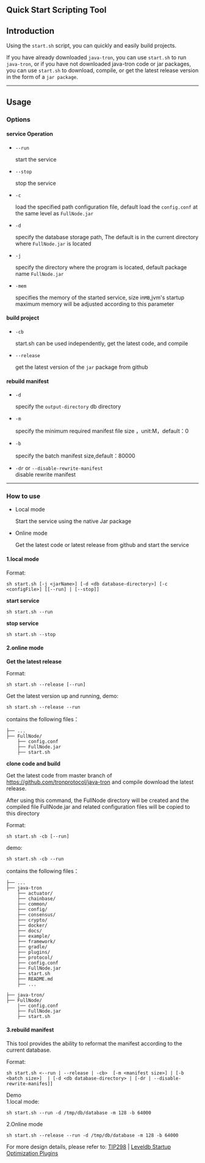 ## Quick Start Scripting Tool

## Introduction

Using the `start.sh` script, you can quickly and easily build projects.

If you have already downloaded `java-tron`, you can use `start.sh` to run `java-tron`, or if you have not downloaded java-tron code or jar packages, you can use `start.sh` to download, compile, or get the latest release version in the form of a `jar package`.

***

## Usage

### Options

#### service Operation

* `--run` 

  start the service

* `--stop`

  stop the service

* `-c`

  load the specified path configuration file, default load the `config.conf` at the same level as `FullNode.jar`

* `-d`

  specify the database storage path, The default is in the current directory where `FullNode.jar` is located

* `-j`

  specify the directory where the program is located, default package name `FullNode.jar `

* `-mem`

  specifies the memory of the started service, size in`MB`,jvm's startup maximum memory will be adjusted according to this parameter

#### build project

* `-cb`

  start.sh can be used independently, get the latest code, and compile

* `--release`

  get the latest version of the `jar` package from github


#### rebuild manifest

* `-d`

  specify the `output-directory` db directory

* `-m`

  specify the minimum required manifest file size ，unit:M，default：0

* `-b`

  specify the batch manifest size,default：80000

* `-dr` or `--disable-rewrite-manifest`  
  disable rewrite manifest

***

### How to use

* Local mode

  Start the service using the native Jar package

* Online mode

  Get the latest code or latest release from github and start the service

#### 1.local mode

Format:

```
sh start.sh [-j <jarName>] [-d <db database-directory>] [-c <configFile>] [[--run] | [--stop]]
```

**start service**

```
sh start.sh --run
```

**stop service**

```
sh start.sh --stop
```



#### 2.online mode

**Get the latest release**

Format:

```
sh start.sh --release [--run]
```

Get the latest version up and running, demo:

```
sh start.sh --release --run
```

contains the following files：

```
├── ...
├── FullNode/
    ├── config.conf
    ├── FullNode.jar
    ├── start.sh
```

**clone code and build**

Get the latest code from master branch of https://github.com/tronprotocol/java-tron and compile download the latest release. 

After using this command, the FullNode directory will be created and the compiled file FullNode.jar and related configuration files will be copied to this directory

Format:

```
sh start.sh -cb [--run]
```

demo:

```
sh start.sh -cb --run
```

contains the following files：

```
├── ...
├── java-tron
    ├── actuator/
    ├── chainbase/
    ├── common/
    ├── config/
    ├── consensus/    
    ├── crypto/
    ├── docker/
    ├── docs/
    ├── example/   
    ├── framework/
    ├── gradle/
    ├── plugins/
    ├── protocol/
    ├── config.conf
    ├── FullNode.jar
    ├── start.sh
    ├── README.md
    ├── ...
```



```
├── java-tron/
├── FullNode/
    |── config.conf
    ├── FullNode.jar
    ├── start.sh
```

#### 3.rebuild manifest

This tool provides the ability to reformat the manifest according to the current database.

Format:

```
sh start.sh <--run | --release | -cb>  [-m <manifest size>] | [-b <batch size>]  | [-d <db database-directory> | [-dr | --disable-rewrite-manifes]]
```

Demo  
1.local mode:
```
sh start.sh --run -d /tmp/db/database -m 128 -b 64000
```

2.Online mode
```
sh start.sh --release --run -d /tmp/db/database -m 128 -b 64000
```
For more design details, please refer to: [TIP298](https://github.com/tronprotocol/tips/issues/298) | [Leveldb Startup Optimization Plugins](https://github.com/tronprotocol/documentation-en/blob/master/docs/developers/archive-manifest.md)




